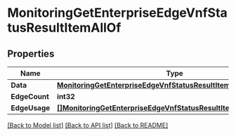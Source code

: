 # MonitoringGetEnterpriseEdgeVnfStatusResultItemAllOf

## Properties

Name | Type | Description | Notes
------------ | ------------- | ------------- | -------------
**Data** | [**MonitoringGetEnterpriseEdgeVnfStatusResultItemAllOfData**](monitoring_get_enterprise_edge_vnf_status_result_item_allOf_data.md) |  | [optional] 
**EdgeCount** | **int32** |  | [optional] 
**EdgeUsage** | [**[]MonitoringGetEnterpriseEdgeVnfStatusResultItemAllOfEdgeUsage**](monitoring_get_enterprise_edge_vnf_status_result_item_allOf_edgeUsage.md) |  | [optional] 

[[Back to Model list]](../README.md#documentation-for-models) [[Back to API list]](../README.md#documentation-for-api-endpoints) [[Back to README]](../README.md)


